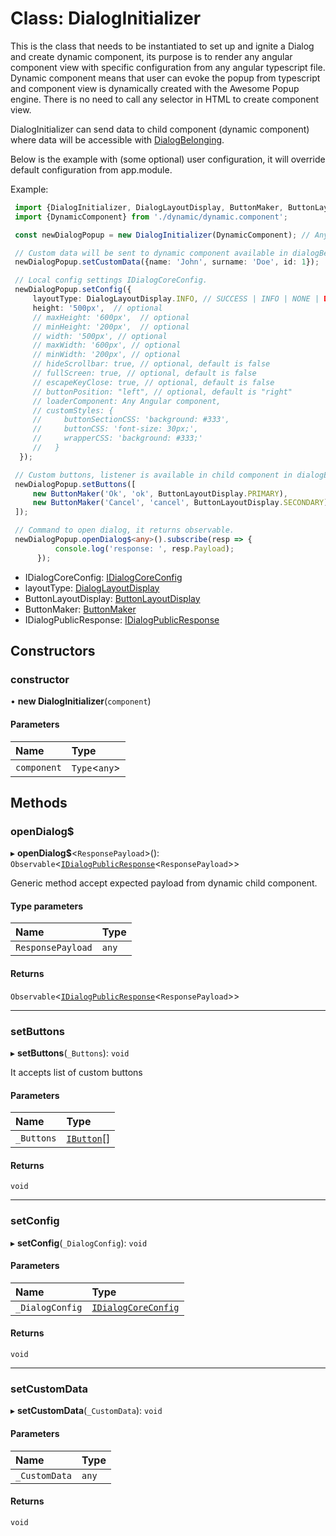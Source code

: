 # Class: DialogInitializer

This is the class that needs to be instantiated to set up and ignite a Dialog and create dynamic component,
its purpose is to render any angular component view with specific configuration from any angular typescript file.
Dynamic component means that user can evoke the popup from typescript and component view
is dynamically created with the Awesome Popup engine. There is no need to call any selector in HTML to create component view.

DialogInitializer can send data to child component (dynamic component) where data will be accessible with [DialogBelonging](#/documentation/Class-DialogBelonging).

Below is the example with (some optional) user configuration,
it will override default configuration from app.module.

Example:
```typescript
 import {DialogInitializer, DialogLayoutDisplay, ButtonMaker, ButtonLayoutDisplay} from 'ngx-awesome-popup';
 import {DynamicComponent} from './dynamic/dynamic.component';

 const newDialogPopup = new DialogInitializer(DynamicComponent); // Any Angular component.

 // Custom data will be sent to dynamic component available in dialogBelonging object.
 newDialogPopup.setCustomData({name: 'John', surname: 'Doe', id: 1});

 // Local config settings IDialogCoreConfig.
 newDialogPopup.setConfig({
     layoutType: DialogLayoutDisplay.INFO, // SUCCESS | INFO | NONE | DANGER | WARNING
     height: '500px',  // optional
     // maxHeight: '600px',  // optional
     // minHeight: '200px',  // optional
     // width: '500px', // optional
     // maxWidth: '600px', // optional
     // minWidth: '200px', // optional
     // hideScrollbar: true, // optional, default is false
     // fullScreen: true, // optional, default is false
     // escapeKeyClose: true, // optional, default is false
     // buttonPosition: "left", // optional, default is "right"
     // loaderComponent: Any Angular component,
     // customStyles: {
     //     buttonSectionCSS: 'background: #333',
     //     buttonCSS: 'font-size: 30px;',
     //     wrapperCSS: 'background: #333;'
     //   }
  });

 // Custom buttons, listener is available in child component in dialogBelonging object.
 newDialogPopup.setButtons([
     new ButtonMaker('Ok', 'ok', ButtonLayoutDisplay.PRIMARY),
     new ButtonMaker('Cancel', 'cancel', ButtonLayoutDisplay.SECONDARY) // SUCCESS | INFO | NONE | DANGER | WARNING | PRIMARY | SECONDARY | LINK | DARK | LIGHT
 ]);

 // Command to open dialog, it returns observable.
 newDialogPopup.openDialog$<any>().subscribe(resp => {
          console.log('response: ', resp.Payload);
      });
```
* IDialogCoreConfig: [IDialogCoreConfig](#/documentation/Interface-IDialogCoreConfig)
* layoutType: [DialogLayoutDisplay](#/documentation/Enum-DialogLayoutDisplay)
* ButtonLayoutDisplay: [ButtonLayoutDisplay](#/documentation/Enum-ButtonLayoutDisplay)
* ButtonMaker: [ButtonMaker](#/documentation/Class-ButtonMaker)
* IDialogPublicResponse: [IDialogPublicResponse](#/documentation/Interface-IDialogPublicResponse)

## Constructors

### constructor

• **new DialogInitializer**(`component`)

#### Parameters

| Name | Type |
| :------ | :------ |
| `component` | `Type`<`any`\> |

## Methods

### openDialog$

▸ **openDialog$**<`ResponsePayload`\>(): `Observable`<[`IDialogPublicResponse`](#/documentation/Interface-IDialogPublicResponse)<`ResponsePayload`\>\>

Generic method accept expected payload from dynamic child component.

#### Type parameters

| Name | Type |
| :------ | :------ |
| `ResponsePayload` | `any` |

#### Returns

`Observable`<[`IDialogPublicResponse`](#/documentation/Interface-IDialogPublicResponse)<`ResponsePayload`\>\>

___

### setButtons

▸ **setButtons**(`_Buttons`): `void`

It accepts list of custom buttons

#### Parameters

| Name | Type |
| :------ | :------ |
| `_Buttons` | [`IButton`](#/documentation/Interface-IButton)[] |

#### Returns

`void`

___

### setConfig

▸ **setConfig**(`_DialogConfig`): `void`

#### Parameters

| Name | Type |
| :------ | :------ |
| `_DialogConfig` | [`IDialogCoreConfig`](#/documentation/Interface-IDialogCoreConfig) |

#### Returns

`void`

___

### setCustomData

▸ **setCustomData**(`_CustomData`): `void`

#### Parameters

| Name | Type |
| :------ | :------ |
| `_CustomData` | `any` |

#### Returns

`void`
